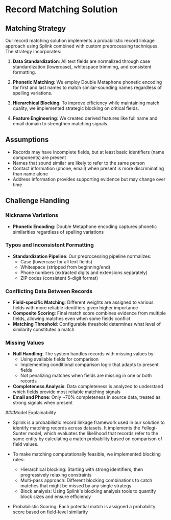 # Record Matching Solution

## Matching Strategy

Our record matching solution implements a probabilistic record linkage approach using Splink combined with custom preprocessing techniques. The strategy incorporates:

1. **Data Standardization**: All text fields are normalized through case standardization (lowercase), whitespace trimming, and consistent formatting.

2. **Phonetic Matching**: We employ Double Metaphone phonetic encoding for first and last names to match similar-sounding names regardless of spelling variations.

3. **Hierarchical Blocking**: To improve efficiency while maintaining match quality, we implemented strategic blocking on critical fields.

4. **Feature Engineering**: We created derived features like full name and email domain to strengthen matching signals.

## Assumptions

- Records may have incomplete fields, but at least basic identifiers (name components) are present
- Names that sound similar are likely to refer to the same person
- Contact information (phone, email) when present is more discriminating than name alone
- Address information provides supporting evidence but may change over time

## Challenge Handling

### Nickname Variations

- **Phonetic Encoding**: Double Metaphone encoding captures phonetic similarities regardless of spelling variations

### Typos and Inconsistent Formatting

- **Standardization Pipeline**: Our preprocessing pipeline normalizes:
  - Case (lowercase for all text fields)
  - Whitespace (stripped from beginning/end)
  - Phone numbers (extracted digits and extensions separately)
  - ZIP codes (consistent 5-digit format)

### Conflicting Data Between Records

- **Field-specific Matching**: Different weights are assigned to various fields with more reliable identifiers given higher importance
- **Composite Scoring**: Final match score combines evidence from multiple fields, allowing matches even when some fields conflict
- **Matching Threshold**: Configurable threshold determines what level of similarity constitutes a match

### Missing Values

- **Null Handling**: The system handles records with missing values by:
  - Using available fields for comparison
  - Implementing conditional comparison logic that adapts to present fields
  - Not penalizing matches when fields are missing in one or both records
- **Completeness Analysis**: Data completeness is analyzed to understand which fields provide most reliable matching signals
- **Email and Phone**: Only ~70% completeness in source data, treated as strong signals when present

###Model Explainability

- Splink is a probabilistic record linkage framework used in our solution to identify matching records across datasets. It implements the Fellegi-Sunter model, which evaluates the likelihood that records refer to the same entity by calculating a match probability based on comparison of field values.

- To make matching computationally feasible, we implemented blocking rules:
    - Hierarchical blocking: Starting with strong identifiers, then progressively relaxing constraints
    - Multi-pass approach: Different blocking combinations to catch matches that might be missed by any single strategy
    - Block analysis: Using Splink's blocking analysis tools to quantify block sizes and ensure efficiency

- Probabilistic Scoring: Each potential match is assigned a probability score based on field-level similarity

